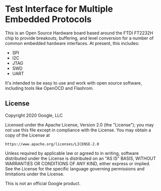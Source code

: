 # Test Interface for Multiple Embedded Protocols

This is an Open Source Hardware board based around the FTDI FT2232H chip to
provide breakouts, buffering, and level conversion for a number of common
embedded hardware interfaces.  At present, this includes:

* SPI
* I2C
* JTAG
* SWD
* UART

It's intended to be easy to use and work with open source software, including
tools like OpenOCD and Flashrom.

## License

Copyright 2020 Google, LLC

Licensed under the Apache License, Version 2.0 (the "License");
you may not use this file except in compliance with the License.
You may obtain a copy of the License at

    https://www.apache.org/licenses/LICENSE-2.0

Unless required by applicable law or agreed to in writing, software
distributed under the License is distributed on an "AS IS" BASIS,
WITHOUT WARRANTIES OR CONDITIONS OF ANY KIND, either express or implied.
See the License for the specific language governing permissions and
limitations under the License.

This is not an official Google product.
